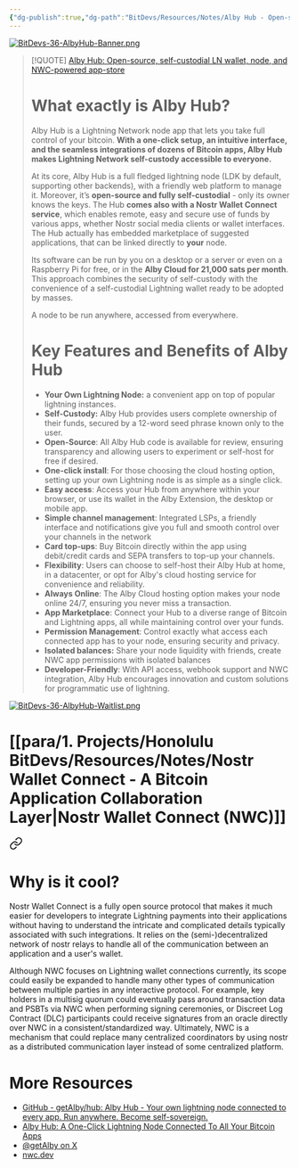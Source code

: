 ```yaml
---
{"dg-publish":true,"dg-path":"BitDevs/Resources/Notes/Alby Hub - Open-source, self-custodial LN wallet, node, and NWC-powered app-store.md","permalink":"/bit-devs/resources/notes/alby-hub-open-source-self-custodial-ln-wallet-node-and-nwc-powered-app-store/","title":"Alby Hub - Open-source, self-custodial LN wallet, node, and NWC-powered app-store","tags":["bitcoin","bitdevs","socratic-36","self-custody","wallet","lightning","nwc","nostr"],"noteIcon":"3","created":"2024-07-26T21:01:17.316-10:00","updated":"2024-07-26T21:37:24.563-10:00"}
---
```




[![BitDevs-36-AlbyHub-Banner.png](/img/user/para/artifacts/BitDevs-36-AlbyHub-Banner.png)](https://blog.getalby.com/what-is-alby-hub/)

> [!QUOTE]  [Alby Hub: Open-source, self-custodial LN wallet, node, and NWC-powered app-store](https://blog.getalby.com/what-is-alby-hub/)
> # What exactly is Alby Hub?
> 
> Alby Hub is a Lightning Network node app that lets you take full control of your bitcoin. **With a one-click setup, an intuitive interface, and the seamless integrations of dozens of Bitcoin apps, Alby Hub makes Lightning Network self-custody accessible to everyone.**
> 
> At its core, Alby Hub is a full fledged lightning node (LDK by default, supporting other backends), with a friendly web platform to manage it. Moreover, it’s **open-source and fully self-custodial** - only its owner knows the keys. The Hub **comes also with a Nostr Wallet Connect service**, which enables remote, easy and secure use of funds by various apps, whether Nostr social media clients or wallet interfaces. The Hub actually has embedded marketplace of suggested applications, that can be linked directly to **your** node.
> 
> Its software can be run by you on a desktop or a server or even on a Raspberry Pi for free, or in the **Alby Cloud for 21,000 sats per month**. This approach combines the security of self-custody with the convenience of a self-custodial Lightning wallet ready to be adopted by masses.
> 
> A node to be run anywhere, accessed from everywhere.
> 
> # Key Features and Benefits of Alby Hub
> 
>  - **Your Own Lightning Node:** a convenient app on top of popular lightning instances.
>  - **Self-Custody:** Alby Hub provides users complete ownership of their funds, secured by a 12-word seed phrase known only to the user.
>  - **Open-Source**: All Alby Hub code is available for review, ensuring transparency and allowing users to experiment or self-host for free if desired.
>  - **One-click install**: For those choosing the cloud hosting option, setting up your own Lightning node is as simple as a single click.
>  - **Easy access**: Access your Hub from anywhere within your browser, or use its wallet in the Alby Extension, the desktop or mobile app.
>  - **Simple channel management**: Integrated LSPs, a friendly interface and notifications give you full and smooth control over your channels in the network
>  - **Card top-ups**: Buy Bitcoin directly within the app using debit/credit cards and SEPA transfers to top-up your channels.
>  - **Flexibility**: Users can choose to self-host their Alby Hub at home, in a datacenter, or opt for Alby's cloud hosting service for convenience and reliability.
>  - **Always Online**: The Alby Cloud hosting option makes your node online 24/7, ensuring you never miss a transaction.
>  - **App Marketplace**: Connect your Hub to a diverse range of Bitcoin and Lightning apps, all while maintaining control over your funds.
>  - **Permission Management**: Control exactly what access each connected app has to your node, ensuring security and privacy.
>  - **Isolated balances:** Share your node liquidity with friends, create NWC app permissions with isolated balances
>  - **Developer-Friendly**: With API access, webhook support and NWC integration, Alby Hub encourages innovation and custom solutions for programmatic use of lightning.

[![BitDevs-36-AlbyHub-Waitlist.png](/img/user/para/artifacts/BitDevs-36-AlbyHub-Waitlist.png)](https://getalby.com/waitlist)
# [[para/1. Projects/Honolulu BitDevs/Resources/Notes/Nostr Wallet Connect - A Bitcoin Application Collaboration Layer\|Nostr Wallet Connect (NWC)]]

<div class="transclusion internal-embed is-loaded"><a class="markdown-embed-link" href="/bit-devs/resources/notes/nostr-wallet-connect-a-bitcoin-application-collaboration-layer/#why-is-it-cool" aria-label="Open link"><svg xmlns="http://www.w3.org/2000/svg" width="24" height="24" viewBox="0 0 24 24" fill="none" stroke="currentColor" stroke-width="2" stroke-linecap="round" stroke-linejoin="round" class="svg-icon lucide-link"><path d="M10 13a5 5 0 0 0 7.54.54l3-3a5 5 0 0 0-7.07-7.07l-1.72 1.71"></path><path d="M14 11a5 5 0 0 0-7.54-.54l-3 3a5 5 0 0 0 7.07 7.07l1.71-1.71"></path></svg></a><div class="markdown-embed">



# Why is it cool?

Nostr Wallet Connect is a fully open source protocol that makes it much easier for developers to integrate Lightning payments into their applications without having to understand the intricate and complicated details typically associated with such integrations. It relies on the (semi-)decentralized network of nostr relays to handle all of the communication between an application and a user's wallet.

Although NWC focuses on Lightning wallet connections currently, its scope could easily be expanded to handle many other types of communication between multiple parties in any interactive protocol. For example, key holders in a multisig quorum could eventually pass around transaction data and PSBTs via NWC when performing signing ceremonies, or Discreet Log Contract (DLC) participants could receive signatures from an oracle directly over NWC in a consistent/standardized way. Ultimately, NWC is a mechanism that could replace many centralized coordinators by using nostr as a distributed communication layer instead of some centralized platform.


</div></div>


# More Resources
- [GitHub - getAlby/hub: Alby Hub - Your own lightning node connected to every app. Run anywhere. Become self-sovereign.](https://github.com/getAlby/hub)
- [Alby Hub: A One-Click Lightning Node Connected To All Your Bitcoin Apps](https://www.nobsbitcoin.com/alby-hub-intro/)
- [@getAlby on X](https://x.com/getAlby/status/1816106846832173379)
- [nwc.dev](https://t.co/a9gBWzMX0R)

